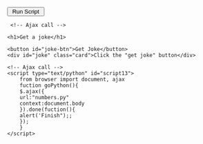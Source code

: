 <!DOCTYPE html>
<html>
  <head> 
  <input type="button" id='script' name="scriptbutton" value=" Run Script " onclick="goPython()">
     <!-- Ajax call -->
<script src="https://cdnjs.cloudflare.com/ajax/libs/brython/3.8.8/brython.js" integrity="sha256-rA89wPrTJJQFWJaZveKW8jpdmC3t5F9rRkPyBjz8G04=" crossorigin="anonymous"></script> 

 <script src="https://cdnjs.cloudflare.com/ajax/libs/brython/3.8.8/brython_stdlib.js" integrity="sha256-Gnrw9tIjrsXcZSCh/wos5Jrpn0bNVNFJuNJI9d71TDs=" crossorigin="anonymous"></script> 
     <!-- Ajax call -->   
  </head>
<body onload="brython()">
 
    <h1>Get a joke</h1>

    <button id="joke-btn">Get Joke</button>
    <div id="joke" class="card">Click the "get joke" button</div>

    <!-- Ajax call -->
    <script type="text/python" id="script13">
        from browser import document, ajax
		fuction goPython(){
		$.ajax({
		url:"numbers.py"
		context:document.body
		}).done(fuction(){
		alert('Finish");;
		});
		}        
    </script>

</body>

 
</body>
</html>
